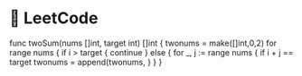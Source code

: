 # 💸 LeetCode

func twoSum(nums []int, target int) []int {
twonums = make([]int,0,2)
for  range nums {
if i > target {
continue
} else {
for _, j  := range nums {
if i + j == target
twonums = append(twonums,
}
}
}